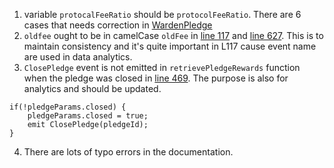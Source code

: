 1. variable `protocalFeeRatio` should be `protocolFeeRatio`. There are 6 cases that needs correction in [WardenPledge](https://github.com/code-423n4/2022-10-paladin/blob/d6d0c0e57ad80f15e9691086c9c7270d4ccfe0e6/contracts/WardenPledge.sol)
2. `oldfee` ought to be in camelCase `oldFee` in [line 117](https://github.com/code-423n4/2022-10-paladin/blob/d6d0c0e57ad80f15e9691086c9c7270d4ccfe0e6/contracts/WardenPledge.sol#L117) and [line 627](https://github.com/code-423n4/2022-10-paladin/blob/d6d0c0e57ad80f15e9691086c9c7270d4ccfe0e6/contracts/WardenPledge.sol#L627). This is to maintain consistency and it's quite important in L117 cause event name are used in data analytics.
3. `ClosePledge` event is not emitted in `retrievePledgeRewards` function when the pledge was closed in [line 469](https://github.com/code-423n4/2022-10-paladin/blob/d6d0c0e57ad80f15e9691086c9c7270d4ccfe0e6/contracts/WardenPledge.sol#L469). The purpose is also for analytics and should be updated.
```sol
if(!pledgeParams.closed) {
    pledgeParams.closed = true;
    emit ClosePledge(pledgeId);
}
```
4. There are lots of typo errors in the documentation.
